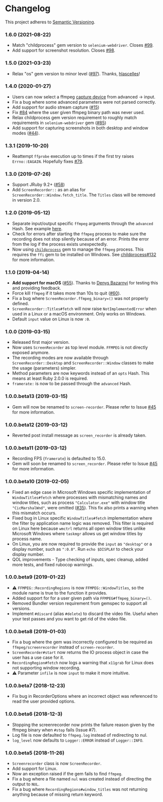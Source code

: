 # Changelog

This project adheres to [Semantic Versioning](https://semver.org/).

### 1.6.0 (2021-08-22)
* Match "childprocess" gem version to `selenium-webdriver`. Closes [#99](https://github.com/kapoorlakshya/screen-recorder/issues/99).
* Add support for screenshot resolution. Closes [#98](https://github.com/kapoorlakshya/screen-recorder/issues/98).

### 1.5.0 (2021-03-23)
* Relax "os" gem version to minor level ([#97](https://github.com/kapoorlakshya/screen-recorder/pull/97)). Thanks, [hlascelles](https://github.com/hlascelles)!

### 1.4.0 (2020-01-27)
* Users can now select a ffmpeg [capture device](https://ffmpeg.org/ffmpeg-devices.html) from advanced -> input.
* Fix a bug where some advanced parameters were not parsed correctly.
* Add support for audio stream capture ([#15](https://github.com/kapoorlakshya/screen-recorder/issues/15))
* Fix [#84](https://github.com/kapoorlakshya/screen-recorder/issues/84) where the user given ffmpeg binary path was never used.
* Relax childprocess gem version requirement to roughly match requirements in `selenium-webdriver` gem ([#85](https://github.com/kapoorlakshya/screen-recorder/issues/85))
* Add support for capturing screenshots in both desktop and window modes ([#44](https://github.com/kapoorlakshya/screen-recorder/issues/44)).

### 1.3.1 (2019-10-20)
* Reattempt `ffprobe` execution up to times if the first try raises `Errno::EAGAIN`.
Hopefully fixes [#79](https://github.com/kapoorlakshya/screen-recorder/issues/79).

### 1.3.0 (2019-07-26)
* Support JRuby 9.2+ ([#58](https://github.com/kapoorlakshya/screen-recorder/issues/58))
* Add `ScreenRecorder::` as an alias for `ScreenRecorder::Window.fetch_title`.
The `Titles` class will be removed in version 2.0.

### 1.2.0 (2019-05-12)
* Separate input/output specific `ffmpeg` arguments through the `advanced` 
Hash. See example [here](https://github.com/kapoorlakshya/screen-recorder#advanced-options).
* Check for errors after starting the `ffmpeg` process to make sure the 
recording does not stop silently because of an error. Prints the error 
from the log if the process exists unexpectedly.
* Now using [`childprocess`](https://github.com/enkessler/childprocess) gem
to manage the `ffmpeg` process. This requires the  `ffi` gem to be 
installed on Windows. See [childprocess#132](https://github.com/enkessler/childprocess/issues/150)
for more information.

### 1.1.0 (2019-04-14)
* <b>Add support for macOS</b> ([#55](https://github.com/kapoorlakshya/screen-recorder/issues/55)). 
Thanks to [Denys Bazarnyi](https://github.com/bazarnyi) for testing this and providing feedback.
* Force kill `ffmpeg` if it takes more than 10s to quit ([#60](https://github.com/kapoorlakshya/screen-recorder/issues/60)).
* Fix a bug where `ScreenRecorder.ffmpeg_binary=()` was not properly defined.
* `ScreenRecorder::Titles#fetch` will now raise `NotImplementedError` when used in a 
Linux or a macOS environment. Only works on Windows.
* Default `input` value on Linux is now `:0`.

### 1.0.0 (2019-03-15)
* Released first major version.
* Now uses `ScreenRecorder` as top level module. `FFMPEG` is not directly 
exposed anymore.
* The recording modes are now available through `ScreenRecorder::Desktop` 
and `ScreenRecorder::Window` classes to make the usage (parameters) simpler.
* Method parameters are now keywords instead of an `opts` Hash. This means
at least Ruby 2.0.0 is required.
* `framerate:` is now to be passed through the `advanced` Hash. 

### 1.0.0.beta13 (2019-03-15)
* Gem will now be renamed to `screen-recorder`. Please refer to Issue 
[#45](https://github.com/kapoorlakshya/screen-recorder/issues/45)
for more information.

### 1.0.0.beta12 (2019-03-12)
* Reverted post install message as `screen_recorder` is already taken.

### 1.0.0.beta11 (2019-03-12)
* Recording FPS (`framerate`) is defaulted to 15.0.
* Gem will soon be renamed to `screen_recorder`. Please refer to Issue 
[#45](https://github.com/kapoorlakshya/screen-recorder/issues/45)
for more information.

### 1.0.0.beta10 (2019-02-05)
* Fixed an edge case in Microsoft Windows specific implementation of
`WindowTitles#fetch` where processes with mismatching names and window
titles, such as process `"Calculator.exe"` with window title `"CicMarshalWnd"`,
were omitted ([#35](https://github.com/kapoorlakshya/screen-recorder/issues/35)).
This fix also prints a warning when this mismatch occurs.
* Fixed bug in Linux specific `WindowTitles#fetch` implementation where
the filter by application name logic was removed. This filter is required
on Linux here because `wmctrl` returns all open window titles unlike
Microsoft Windows where `taskmgr` allows us get window titles by process
name.
* On Linux, you are now required to provide the `input` as `"desktop"`
or a display number, such as `":0.0"`. Run `echo $DISPLAY` to check your display number.
* QOL improvements - Type checking of inputs, spec cleanup, added more
tests, and fixed rubocop warnings.

### 1.0.0.beta9 (2019-01-22)

* :warning: `FFMPEG::RecordingRegions` is now `FFMPEG::WindowTitles`, so the module name is true to the function it provides.
* Added support for for a user given path via `FFMPEG#ffmpeg_binary=()`.
* Removed Bundler version requirement from gemspec to support all versions.
* Implement `#discard` (alias `#delete`) to discard the video file. Useful when your test passes and you want to get rid of the video file.

### 1.0.0.beta8 (2019-01-03)

* Fix a bug where the gem was incorrectly configured to be required as `ffmpeg/screenrecorder` instead of `screen-recorder`.
* `ScreenRecorder#start` now returns the IO process object in case the user has a use case for it.
* `RecordingRegion#fetch` now logs a warning that `x11grab` for Linux does not supporting window recording.
* :warning: Parameter `infile` is now `input` to make it more intuitive.

### 1.0.0.beta7 (2018-12-23)

* Fix bug in RecorderOptions where an incorrect object was referenced to read the user provided options.

### 1.0.0.beta6 (2018-12-3)

* Stopping the screenrecorder now prints the failure reason given by the ffmpeg binary when `#stop` fails (Issue #7).
* Log file is now defaulted to `ffmpeg.log` instead of redirecting to nul.
* `log_level` now defaults to `Logger::ERROR` instead of `Logger::INFO`.

### 1.0.0.beta5 (2018-11-26)

* `Screenrecorder` class is now `ScreenRecorder`.
* Add support for Linux.
* Now an exception raised if the gem fails to find `ffmpeg`.
* Fix a bug where a file named `nul` was created instead of directing the output to `NUL`.
* Fix a bug where `RecordingRegions#window_titles` was not returning anything because of missing return keyword.